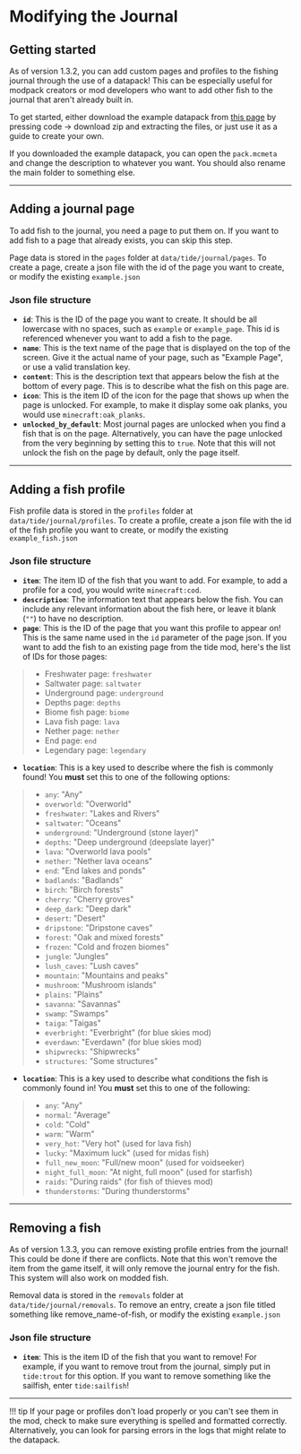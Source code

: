 # Modifying the Journal

## Getting started

As of version 1.3.2, you can add custom pages and profiles to the fishing journal through the use of a datapack! This can be especially useful for modpack creators or mod developers who want to add other fish to the journal that aren't already built in.

To get started, either download the example datapack from [this page](https://github.com/Lightning-64/Tide-example-datapack) by pressing code -> download zip and extracting the files, or just use it as a guide to create your own.

If you downloaded the example datapack, you can open the `pack.mcmeta` and change the description to whatever you want. You should also rename the main folder to something else.

---

## Adding a journal page

To add fish to the journal, you need a page to put them on. If you want to add fish to a page that already exists, you can skip this step.

Page data is stored in the `pages` folder at `data/tide/journal/pages`. To create a page, create a json file with the id of the page you want to create, or modify the existing `example.json`

### Json file structure

* **`id`**: This is the ID of the page you want to create. It should be all lowercase with no spaces, such as `example` or `example_page`. This id is referenced whenever you want to add a fish to the page.
* **`name`**: This is the text name of the page that is displayed on the top of the screen. Give it the actual name of your page, such as "Example Page", or use a valid translation key.
* **`content`**: This is the description text that appears below the fish at the bottom of every page. This is to describe what the fish on this page are.
* **`icon`**: This is the item ID of the icon for the page that shows up when the page is unlocked. For example, to make it display some oak planks, you would use `minecraft:oak_planks`.
* **`unlocked_by_default`**: Most journal pages are unlocked when you find a fish that is on the page. Alternatively, you can have the page unlocked from the very beginning by setting this to `true`. Note that this will not unlock the fish on the page by default, only the page itself.

---

## Adding a fish profile

Fish profile data is stored in the `profiles` folder at `data/tide/journal/profiles`. To create a profile, create a json file with the id of the fish profile you want to create, or modify the existing `example_fish.json`

### Json file structure

* **`item`**: The item ID of the fish that you want to add. For example, to add a profile for a cod, you would write `minecraft:cod`.
* **`description`**: The information text that appears below the fish. You can include any relevant information about the fish here, or leave it blank (`""`) to have no description.
* **`page`**: This is the ID of the page that you want this profile to appear on! This is the same name used in the `id` parameter of the page json. If you want to add the fish to an existing page from the tide mod, here's the list of IDs for those pages:
> * Freshwater page: `freshwater`
> * Saltwater page: `saltwater`
> * Underground page: `underground`
> * Depths page: `depths`
> * Biome fish page: `biome`
> * Lava fish page: `lava`
> * Nether page: `nether`
> * End page: `end`
> * Legendary page: `legendary`
* **`location`**: This is a key used to describe where the fish is commonly found! You **must** set this to one of the following options:
> * `any`: "Any"
> * `overworld`: "Overworld"
> * `freshwater`: "Lakes and Rivers"
> * `saltwater`: "Oceans"
> * `underground`: "Underground (stone layer)"
> * `depths`: "Deep underground (deepslate layer)"
> * `lava`: "Overworld lava pools"
> * `nether`: "Nether lava oceans"
> * `end`: "End lakes and ponds"
> * `badlands`: "Badlands"
> * `birch`: "Birch forests"
> * `cherry`: "Cherry groves"
> * `deep_dark`: "Deep dark"
> * `desert`: "Desert"
> * `dripstone`: "Dripstone caves"
> * `forest`: "Oak and mixed forests"
> * `frozen`: "Cold and frozen biomes"
> * `jungle`: "Jungles"
> * `lush_caves`: "Lush caves"
> * `mountain`: "Mountains and peaks"
> * `mushroom`: "Mushroom islands"
> * `plains`: "Plains"
> * `savanna`: "Savannas"
> * `swamp`: "Swamps"
> * `taiga`: "Taigas"
> * `everbright`: "Everbright" (for blue skies mod)
> * `everdawn`: "Everdawn" (for blue skies mod)
> * `shipwrecks`: "Shipwrecks"
> * `structures`: "Some structures"
* **`location`**: This is a key used to describe what conditions the fish is commonly found in! You **must** set this to one of the following:
> * `any`: "Any"
> * `normal`: "Average"
> * `cold`: "Cold"
> * `warm`: "Warm"
> * `very_hot`: "Very hot" (used for lava fish)
> * `lucky`: "Maximum luck" (used for midas fish)
> * `full_new_moon`: "Full/new moon" (used for voidseeker)
> * `night_full_moon`: "At night, full moon" (used for starfish)
> * `raids`: "During raids" (for fish of thieves mod)
> * `thunderstorms`: "During thunderstorms"

---

## Removing a fish

As of version 1.3.3, you can remove existing profile entries from the journal! This could be done if there are conflicts. Note that this won't remove the item from the game itself, it will only remove the journal entry for the fish. This system will also work on modded fish.

Removal data is stored in the `removals` folder at `data/tide/journal/removals`. To remove an entry, create a json file titled something like remove_name-of-fish, or modify the existing `example.json`

### Json file structure

* **`item`**: This is the item ID of the fish that you want to remove! For example, if you want to remove trout from the journal, simply put in `tide:trout` for this option. If you want to remove something like the sailfish, enter `tide:sailfish`!

---

!!! tip
    If your page or profiles don't load properly or you can't see them in the mod, check to make sure everything is spelled and formatted correctly. Alternatively, you can look for parsing errors in the logs that might relate to the datapack.